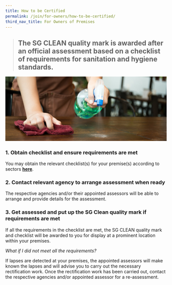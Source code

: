 ```yaml
---
title: How to be Certified
permalink: /join/for-owners/how-to-be-certified/
third_nav_title: For Owners of Premises
---
```


> ## The SG CLEAN quality mark is awarded after an official assessment based on a checklist of requirements for sanitation and hygiene standards.<br>

![SG Clean](/images/tablewipebanner.jpg)


### 1. Obtain checklist and ensure requirements are met<br>


You may obtain the relevant checklist(s) for your premise(s) according to sectors **[here](../assessments)**.


### 2. Contact relevant agency to arrange assessment when ready


The respective agencies and/or their appointed assessors will be able to arrange and provide details for the assessment.


### 3. Get assessed and put up the SG Clean quality mark if requirements are met


If all the requirements in the checklist are met, the SG CLEAN quality mark and checklist will be awarded to you for display at a prominent location within your premises.


*What if I did not meet all the requirements?*


If lapses are detected at your premises, the appointed assessors will make known the lapses and will advise you to carry out the necessary rectification work. Once the rectification work has been carried out, contact the respective agencies and/or appointed assessor for a re-assessment. 
